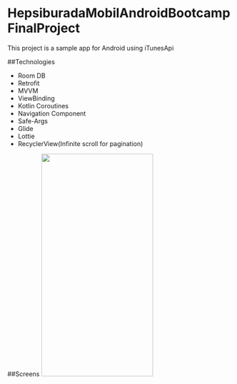 # HepsiburadaMobilAndroidBootcampFinalProject
This project is a sample app for Android using iTunesApi

##Technologies
- Room DB
- Retrofit
- MVVM
- ViewBinding
- Kotlin Coroutines
- Navigation Component
- Safe-Args
- Glide
- Lottie
- RecyclerView(Infinite scroll for pagination)

##Screens
<img src="https://user-images.githubusercontent.com/45658549/139592785-3888f497-4640-4509-951a-8758d34df9ca.gif" height="500px" width="250px"/>
